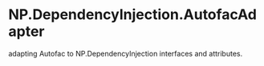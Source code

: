 # NP.DependencyInjection.AutofacAdapter
adapting Autofac to NP.DependencyInjection interfaces and attributes.

